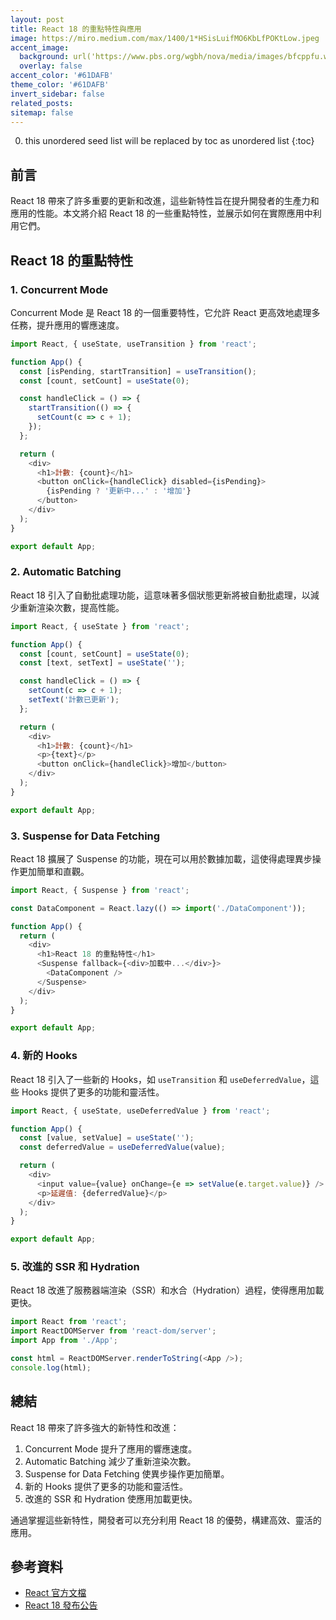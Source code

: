 ```yaml
---
layout: post
title: React 18 的重點特性與應用
image: https://miro.medium.com/max/1400/1*HSisLuifMO6KbLfPOKtLow.jpeg
accent_image: 
  background: url('https://www.pbs.org/wgbh/nova/media/images/bfcppfu.width-800.png') center/cover
  overlay: false
accent_color: '#61DAFB'
theme_color: '#61DAFB'
invert_sidebar: false
related_posts:
sitemap: false
---
```


0. this unordered seed list will be replaced by toc as unordered list
{:toc}

## 前言

React 18 帶來了許多重要的更新和改進，這些新特性旨在提升開發者的生產力和應用的性能。本文將介紹 React 18 的一些重點特性，並展示如何在實際應用中利用它們。

## React 18 的重點特性

### 1. Concurrent Mode

Concurrent Mode 是 React 18 的一個重要特性，它允許 React 更高效地處理多任務，提升應用的響應速度。

~~~js
import React, { useState, useTransition } from 'react';

function App() {
  const [isPending, startTransition] = useTransition();
  const [count, setCount] = useState(0);

  const handleClick = () => {
    startTransition(() => {
      setCount(c => c + 1);
    });
  };

  return (
    <div>
      <h1>計數: {count}</h1>
      <button onClick={handleClick} disabled={isPending}>
        {isPending ? '更新中...' : '增加'}
      </button>
    </div>
  );
}

export default App;
~~~

### 2. Automatic Batching

React 18 引入了自動批處理功能，這意味著多個狀態更新將被自動批處理，以減少重新渲染次數，提高性能。

~~~js
import React, { useState } from 'react';

function App() {
  const [count, setCount] = useState(0);
  const [text, setText] = useState('');

  const handleClick = () => {
    setCount(c => c + 1);
    setText('計數已更新');
  };

  return (
    <div>
      <h1>計數: {count}</h1>
      <p>{text}</p>
      <button onClick={handleClick}>增加</button>
    </div>
  );
}

export default App;
~~~

### 3. Suspense for Data Fetching

React 18 擴展了 Suspense 的功能，現在可以用於數據加載，這使得處理異步操作更加簡單和直觀。

~~~js
import React, { Suspense } from 'react';

const DataComponent = React.lazy(() => import('./DataComponent'));

function App() {
  return (
    <div>
      <h1>React 18 的重點特性</h1>
      <Suspense fallback={<div>加載中...</div>}>
        <DataComponent />
      </Suspense>
    </div>
  );
}

export default App;
~~~

### 4. 新的 Hooks

React 18 引入了一些新的 Hooks，如 `useTransition` 和 `useDeferredValue`，這些 Hooks 提供了更多的功能和靈活性。

~~~js
import React, { useState, useDeferredValue } from 'react';

function App() {
  const [value, setValue] = useState('');
  const deferredValue = useDeferredValue(value);

  return (
    <div>
      <input value={value} onChange={e => setValue(e.target.value)} />
      <p>延遲值: {deferredValue}</p>
    </div>
  );
}

export default App;
~~~

### 5. 改進的 SSR 和 Hydration

React 18 改進了服務器端渲染（SSR）和水合（Hydration）過程，使得應用加載更快。

~~~js
import React from 'react';
import ReactDOMServer from 'react-dom/server';
import App from './App';

const html = ReactDOMServer.renderToString(<App />);
console.log(html);
~~~

## 總結

React 18 帶來了許多強大的新特性和改進：

1. Concurrent Mode 提升了應用的響應速度。
2. Automatic Batching 減少了重新渲染次數。
3. Suspense for Data Fetching 使異步操作更加簡單。
4. 新的 Hooks 提供了更多的功能和靈活性。
5. 改進的 SSR 和 Hydration 使應用加載更快。

通過掌握這些新特性，開發者可以充分利用 React 18 的優勢，構建高效、靈活的應用。

## 參考資料
- [React 官方文檔](https://reactjs.org/)
- [React 18 發布公告](https://reactjs.org/blog/2022/03/29/react-v18.html)